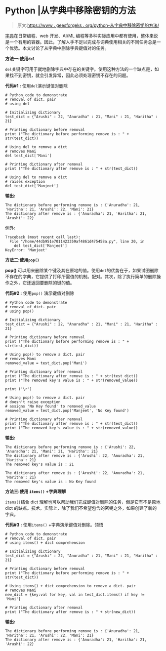 # Python |从字典中移除密钥的方法

> 原文:[https://www . geesforgeks . org/python-从字典中移除密钥的方法/](https://www.geeksforgeeks.org/python-ways-to-remove-a-key-from-dictionary/)

[字典](https://www.geeksforgeeks.org/python-dictionary/)在日常编程、web 开发、AI/ML 编程等多种实际应用中都有使用，整体来说是一个有用的容器。因此，了解人手不足以完成与词典使用相关的不同任务总是一个优势。本文讨论了从字典中删除字典键值对的任务。

**方法一:使用`del`**

`del`关键字可用于就地删除字典中存在的关键字。使用这种方法的一个缺点是，如果找不到密钥，就会引发异常，因此必须处理密钥不存在的问题。

**代码#1 :** 使用`del`演示键值对删除

```
# Python code to demonstrate
# removal of dict. pair 
# using del

# Initializing dictionary
test_dict = {"Arushi" : 22, "Anuradha" : 21, "Mani" : 21, "Haritha" : 21}

# Printing dictionary before removal
print ("The dictionary before performing remove is : " + str(test_dict))

# Using del to remove a dict
# removes Mani
del test_dict['Mani']

# Printing dictionary after removal
print ("The dictionary after remove is : " + str(test_dict))

# Using del to remove a dict
# raises exception
del test_dict['Manjeet']
```

**输出:**

```
The dictionary before performing remove is : {'Anuradha': 21, 'Haritha': 21, 'Arushi': 22, 'Mani': 21}
The dictionary after remove is : {'Anuradha': 21, 'Haritha': 21, 'Arushi': 22}

```

例外:

```
Traceback (most recent call last):
  File "/home/44db951e7011423359af4861d475458a.py", line 20, in 
    del test_dict['Manjeet']
KeyError: 'Manjeet'

```

**方法二:使用`pop()`**

**pop()** 可以用来删除某个键及其在原地的值。使用`del`的优势在于，如果试图删除不存在的字典，它提供了打印所需值的机制。配对。其次，除了执行简单的删除操作之外，它还返回要删除的键的值。

**代码#2 :** 使用`pop()`
演示键值对删除

```
# Python code to demonstrate
# removal of dict. pair 
# using pop()

# Initializing dictionary
test_dict = {"Arushi" : 22, "Anuradha" : 21, "Mani" : 21, "Haritha" : 21}

# Printing dictionary before removal
print ("The dictionary before performing remove is : " + str(test_dict))

# Using pop() to remove a dict. pair
# removes Mani
removed_value = test_dict.pop('Mani')

# Printing dictionary after removal
print ("The dictionary after remove is : " + str(test_dict))
print ("The removed key's value is : " + str(removed_value))

print ('\r')

# Using pop() to remove a dict. pair
# doesn't raise exception
# assigns 'No Key found' to removed_value
removed_value = test_dict.pop('Manjeet', 'No Key found')

# Printing dictionary after removal
print ("The dictionary after remove is : " + str(test_dict))
print ("The removed key's value is : " + str(removed_value))
```

**输出:**

```
The dictionary before performing remove is : {'Arushi': 22, 'Anuradha': 21, 'Mani': 21, 'Haritha': 21}
The dictionary after remove is : {'Arushi': 22, 'Anuradha': 21, 'Haritha': 21}
The removed key's value is : 21

The dictionary after remove is : {'Arushi': 22, 'Anuradha': 21, 'Haritha': 21}
The removed key's value is : No Key found

```

**方法三:使用 `items()` +字典理解**

`items()`结合 dict 理解也可以帮助我们完成键值对删除的任务，但是它有不是原地 dict 的缺点。技术。实际上，除了我们不希望包含的密钥之外，如果创建了新的字典。

**代码#3 :** 使用`items()` +字典演示键值对删除。领悟

```
# Python code to demonstrate
# removal of dict. pair 
# using items() + dict comprehension

# Initializing dictionary
test_dict = {"Arushi" : 22, "Anuradha" : 21, "Mani" : 21, "Haritha" : 21}

# Printing dictionary before removal
print ("The dictionary before performing remove is : " + str(test_dict))

# Using items() + dict comprehension to remove a dict. pair
# removes Mani
new_dict = {key:val for key, val in test_dict.items() if key != 'Mani'}

# Printing dictionary after removal
print ("The dictionary after remove is : " + str(new_dict))
```

**输出:**

```
The dictionary before performing remove is : {'Anuradha': 21, 'Haritha': 21, 'Arushi': 22, 'Mani': 21}
The dictionary after remove is : {'Anuradha': 21, 'Haritha': 21, 'Arushi': 22}

```